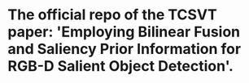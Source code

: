 # The official repo of the TCSVT paper: 'Employing Bilinear Fusion and Saliency Prior Information for RGB-D Salient Object Detection'.



